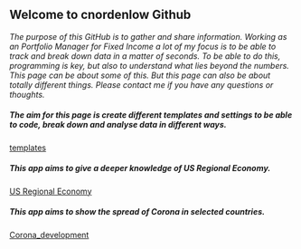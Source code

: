 
## Welcome to cnordenlow Github

*The purpose of this GitHub is to gather and share information. Working as an Portfolio Manager for Fixed Income a lot of my focus is to be able to track and break down data in a matter of seconds. To be able to do this, programming is key, but also to understand what lies beyond the numbers. This page can be about some of this. But this page can also be about totally different things. Please contact me if you have any questions or thoughts.* 

##### The aim for this page is create different templates and settings to be able to code, break down and analyse data in different ways.

[templates](https://cnordenlow.github.io/Templates/Templates)

##### This app aims to give a deeper knowledge of US Regional Economy.

[US Regional Economy](https://cnordenlow.shinyapps.io/us_regional_data/)

##### This app aims to show the spread of Corona in selected countries.

[Corona_development](https://cnordenlow.shinyapps.io/Corona_development_2020/)

